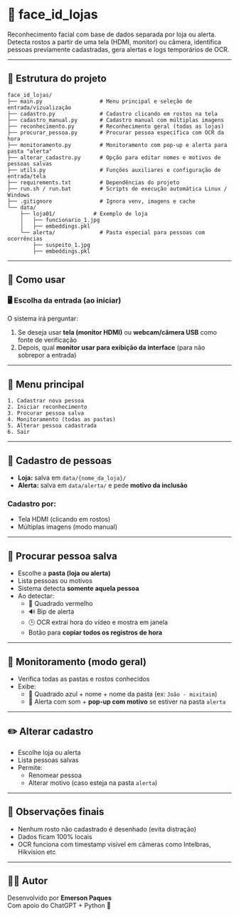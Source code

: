 # 🧠 face_id_lojas

Reconhecimento facial com base de dados separada por loja ou alerta.  
Detecta rostos a partir de uma tela (HDMI, monitor) ou câmera, identifica pessoas previamente cadastradas, gera alertas e logs temporários de OCR.

---

## 📁 Estrutura do projeto

```
face_id_lojas/
├── main.py                  # Menu principal e seleção de entrada/vizualização
├── cadastro.py              # Cadastro clicando em rostos na tela
├── cadastro_manual.py       # Cadastro manual com múltiplas imagens
├── reconhecimento.py        # Reconhecimento geral (todas as lojas)
├── procurar_pessoa.py       # Procurar pessoa específica com OCR da hora
├── monitoramento.py         # Monitoramento com pop-up e alerta para pasta "alerta"
├── alterar_cadastro.py      # Opção para editar nomes e motivos de pessoas salvas
├── utils.py                 # Funções auxiliares e configuração de entrada/tela
├── requirements.txt         # Dependências do projeto
├── run.sh / run.bat         # Scripts de execução automática Linux / Windows
├── .gitignore               # Ignora venv, imagens e cache
└── data/
    ├── loja01/            # Exemplo de loja
    │   ├── funcionario_1.jpg
    │   ├── embeddings.pkl
    └── alerta/              # Pasta especial para pessoas com ocorrências
        ├── suspeito_1.jpg
        ├── embeddings.pkl
```

---

## 🚀 Como usar

### 🖥️ Escolha da entrada (ao iniciar)

O sistema irá perguntar:

1. Se deseja usar **tela (monitor HDMI)** ou **webcam/câmera USB** como fonte de verificação
2. Depois, qual **monitor usar para exibição da interface** (para não sobrepor a entrada)

---

## 🧭 Menu principal

```
1. Cadastrar nova pessoa
2. Iniciar reconhecimento
3. Procurar pessoa salva
4. Monitoramento (todas as pastas)
5. Alterar pessoa cadastrada
6. Sair
```

---

## 📝 Cadastro de pessoas

- **Loja:** salva em `data/{nome_da_loja}/`
- **Alerta:** salva em `data/alerta/` e pede **motivo da inclusão**

### Cadastro por:

- Tela HDMI (clicando em rostos)
- Múltiplas imagens (modo manual)

---

## 🔎 Procurar pessoa salva

- Escolhe a **pasta (loja ou alerta)**
- Lista pessoas ou motivos
- Sistema detecta **somente aquela pessoa**
- Ao detectar:
  - 🔴 Quadrado vermelho
  - 🔊 Bip de alerta
  - 🕒 OCR extrai hora do vídeo e mostra em janela
  - Botão para **copiar todos os registros de hora**

---

## 🛑 Monitoramento (modo geral)

- Verifica todas as pastas e rostos conhecidos
- Exibe:
  - 🔵 Quadrado azul + nome + nome da pasta (ex: `João - mixitaim`)
  - 🔴 Alerta com som + **pop-up com motivo** se estiver na pasta `alerta`

---

## ✏️ Alterar cadastro

- Escolhe loja ou alerta
- Lista pessoas salvas
- Permite:
  - Renomear pessoa
  - Alterar motivo (caso esteja na pasta `alerta`)

---

## 📌 Observações finais

- Nenhum rosto não cadastrado é desenhado (evita distração)
- Dados ficam 100% locais
- OCR funciona com timestamp visível em câmeras como Intelbras, Hikvision etc

---

## 👨‍💻 Autor

Desenvolvido por **Emerson Paques**  
Com apoio do ChatGPT + Python 🐍
